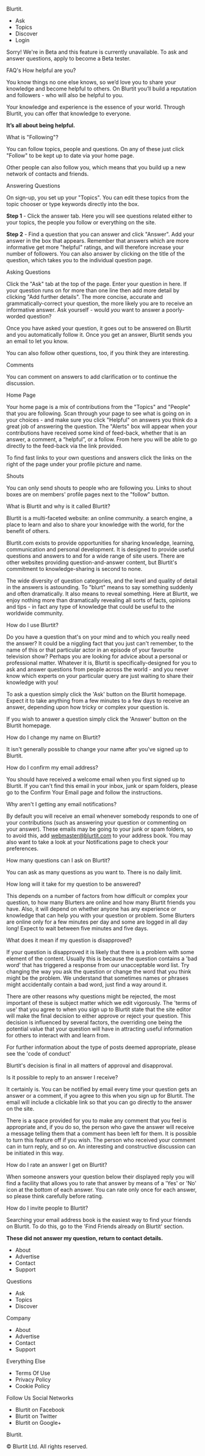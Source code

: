 Blurtit.

*   Ask
*   Topics
*   Discover
*   Login

Sorry! We're in Beta and this feature is currently unavailable. To ask and answer questions, apply to become a Beta tester.

FAQ's How helpful are you?

You know things no one else knows, so we’d love you to share your knowledge and become helpful to others. On Blurtit you’ll build a reputation and followers - who will also be helpful to you.

Your knowledge and experience is the essence of your world. Through Blurtit, you can offer that knowledge to everyone.

**It’s all about being helpful.**

What is "Following"?

You can follow topics, people and questions. On any of these just click "Follow" to be kept up to date via your home page.

Other people can also follow you, which means that you build up a new network of contacts and friends.

Answering Questions

On sign-up, you set up your "Topics". You can edit these topics from the topic chooser or type keywords directly into the box.

**Step 1** - Click the answer tab. Here you will see questions related either to your topics, the people you follow or everything on the site.

**Step 2** - Find a question that you can answer and click "Answer". Add your answer in the box that appears. Remember that answers which are more informative get more "helpful" ratings, and will therefore increase your number of followers. You can also answer by clicking on the title of the question, which takes you to the individual question page.

Asking Questions

Click the "Ask" tab at the top of the page. Enter your question in here. If your question runs on for more than one line then add more detail by clicking "Add further details". The more concise, accurate and grammatically-correct your question, the more likely you are to receive an informative answer. Ask yourself - would _you_ want to answer a poorly-worded question?

Once you have asked your question, it goes out to be answered on Blurtit and you automatically follow it. Once you get an answer, Blurtit sends you an email to let you know.

You can also follow other questions, too, if you think they are interesting.

Comments

You can comment on answers to add clarification or to continue the discussion.

Home Page

Your home page is a mix of contributions from the "Topics" and "People" that you are following. Scan through your page to see what is going on in your choices - and make sure you click "Helpful" on answers you think do a great job of answering the question. The "Alerts" box will appear when your contributions have received some kind of feed-back, whether that is an answer, a comment, a “helpful”, or a follow. From here you will be able to go directly to the feed-back via the link provided.

To find fast links to your own questions and answers click the links on the right of the page under your profile picture and name.

Shouts

You can only send shouts to people who are following you. Links to shout boxes are on members' profile pages next to the "follow" button.

What is Blurtit and why is it called Blurtit?

Blurtit is a multi-faceted website: an online community. a search engine, a place to learn and also to share your knowledge with the world, for the benefit of others.

Blurtit.com exists to provide opportunities for sharing knowledge, learning, communication and personal development. It is designed to provide useful questions and answers to and for a wide range of site users. There are other websites providing question-and-answer content, but Blurtit's commitment to knowledge-sharing is second to none.

The wide diversity of question categories, and the level and quality of detail in the answers is astounding. To "blurt" means to say something suddenly and often dramatically. It also means to reveal something. Here at Blurtit, we enjoy nothing more than dramatically revealing all sorts of facts, opinions and tips - in fact any type of knowledge that could be useful to the worldwide community.

How do I use Blurtit?

Do you have a question that's on your mind and to which you really need the answer? It could be a niggling fact that you just can't remember, to the name of this or that particular actor in an episode of your favourite television show? Perhaps you are looking for advice about a personal or professional matter. Whatever it is, Blurtit is specifically-designed for you to ask and answer questions from people across the world - and you never know which experts on your particular query are just waiting to share their knowledge with you!

To ask a question simply click the 'Ask' button on the Blurtit homepage. Expect it to take anything from a few minutes to a few days to receive an answer, depending upon how tricky or complex your question is.

If you wish to answer a question simply click the 'Answer' button on the Blurtit homepage.

How do I change my name on Blurtit?

It isn't generally possible to change your name after you've signed up to Blurtit.

How do I confirm my email address?

You should have received a welcome email when you first signed up to Blurtit. If you can't find this email in your inbox, junk or spam folders, please go to the Confirm Your Email page and follow the instructions.

Why aren't I getting any email notifications?

By default you will receive an email whenever somebody responds to one of your contributions (such as answering your question or commenting on your answer). These emails may be going to your junk or spam folders, so to avoid this, add webmaster@blurtit.com to your address book. You may also want to take a look at your Notifications page to check your preferences.

How many questions can I ask on Blurtit?

You can ask as many questions as you want to. There is no daily limit.

How long will it take for my question to be answered?

This depends on a number of factors from how difficult or complex your question, to how many Blurters are online and how many Blurtit friends you have. Also, it will depend on whether anyone has any experience or knowledge that can help you with your question or problem. Some Blurters are online only for a few minutes per day and some are logged in all day long! Expect to wait between five minutes and five days.

What does it mean if my question is disapproved?

If your question is disapproved it is likely that there is a problem with some element of the content. Usually this is because the question contains a 'bad word' that has triggered a response from our unacceptable word list. Try changing the way you ask the question or change the word that you think might be the problem. We understand that sometimes names or phrases might accidentally contain a bad word, just find a way around it.

There are other reasons why questions might be rejected, the most important of these is subject matter which we edit vigorously. The 'terms of use' that you agree to when you sign up to Blurtit state that the site editor will make the final decision to either approve or reject your question. This decision is influenced by several factors, the overriding one being the potential value that your question will have in attracting useful information for others to interact with and learn from.

For further information about the type of posts deemed appropriate, please see the 'code of conduct'

Blurtit's decision is final in all matters of approval and disapproval.

Is it possible to reply to an answer I receive?

It certainly is. You can be notified by email every time your question gets an answer or a comment, if you agree to this when you sign up for Blurtit. The email will include a clickable link so that you can go directly to the answer on the site.

There is a space provided for you to make any comment that you feel is appropriate and, if you do so, the person who gave the answer will receive a message telling them that a comment has been left for them. It is possible to turn this feature off if you wish. The person who received your comment can in turn reply, and so on. An interesting and constructive discussion can be initiated in this way.

How do I rate an answer I get on Blurtit?

When someone answers your question below their displayed reply you will find a facility that allows you to rate that answer by means of a 'Yes' or 'No' icon at the bottom of each answer. You can rate only once for each answer, so please think carefully before rating.

How do I invite people to Blurtit?

Searching your email address book is the easiest way to find your friends on Blurtit. To do this, go to the 'Find Friends already on Blurtit' section.

**These did not answer my question, return to contact details.**

*   About
*   Advertise
*   Contact
*   Support

Questions

*   Ask
*   Topics
*   Discover

Company

*   About
*   Advertise
*   Contact
*   Support

Everything Else

*   Terms Of Use
*   Privacy Policy
*   Cookie Policy

Follow Us Social Networks

*   Blurtit on Facebook
*   Blurtit on Twitter
*   Blurtit on Google+

Blurtit.

© Blurtit Ltd. All rights reserved.